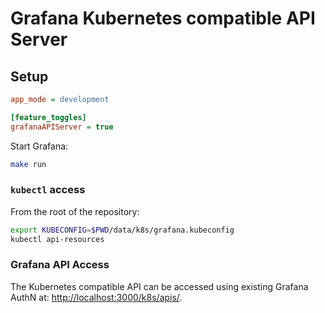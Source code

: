# Grafana Kubernetes compatible API Server

## Setup

```ini
app_mode = development

[feature_toggles]
grafanaAPIServer = true
```

Start Grafana:

```bash
make run
```

### `kubectl` access

From the root of the repository:
```bash
export KUBECONFIG=$PWD/data/k8s/grafana.kubeconfig
kubectl api-resources
```

### Grafana API Access

The Kubernetes compatible API can be accessed using existing Grafana AuthN at: [http://localhost:3000/k8s/apis/](http://localhost:3000/k8s/apis/).
